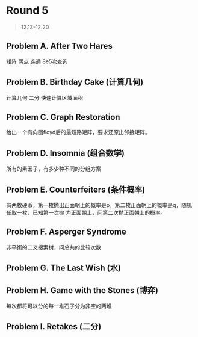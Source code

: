 # Round 5
>12.13-12.20

## Problem A. After Two Hares
矩阵 两点 连通 8e5次查询

## Problem B. Birthday Cake (计算几何)
计算几何 二分 快速计算区域面积

## Problem C. Graph Restoration
给出一个有向图floyd后的最短路矩阵，要求还原出邻接矩阵。

## Problem D. Insomnia (组合数学)
所有的素因子，有多少种不同的分组方案

## Problem E. Counterfeiters (条件概率)
有两枚硬币，第一枚抛出正面朝上的概率是p，第二枚正面朝上的概率是q，随机任取一枚，已知第一次抛
为正面朝上，问第二次抛正面朝上的概率。

## Problem F. Asperger Syndrome
非平衡的二叉搜索树，问总共的比较次数

## Problem G. The Last Wish (水)

## Problem H. Game with the Stones (博弈)
每次都将可以分的每一堆石子分为非空的两堆

## Problem I. Retakes (二分)

## 
